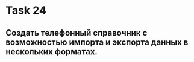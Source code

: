 # Task 24
## Создать телефонный справочник с возможностью импорта и экспорта данных в нескольких форматах.